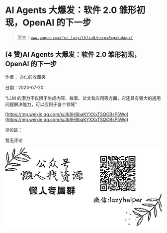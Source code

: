 # AI Agents 大爆发：软件 2.0 雏形初现，OpenAI 的下一步

> 原文：[`www.yuque.com/for_lazy/thfiu8/nsrnv8xgxkukppxf`](https://www.yuque.com/for_lazy/thfiu8/nsrnv8xgxkukppxf)



## (4 赞)AI Agents 大爆发：软件 2.0 雏形初现，OpenAI 的下一步 

作者： 亦仁的收藏夹 

日期：2023-07-20 

“LLM 的潜力不仅限于生成内容、故事、论文和应用等方面，它还具有强大的通用问题解决能力，可以应用于各个领域” 

[https://mp.weixin.qq.com/s/Jb8HBbaKYXXxTSQOBsP5Wg](https://mp.weixin.qq.com/s/Jb8HBbaKYXXxTSQOBsP5Wg) 

评论区： 

暂无评论 

![](img/894d30a529e7c37bcd3392323c99941c.png)  